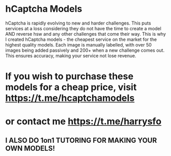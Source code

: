 # hCaptcha Models

hCaptcha is rapidly evolving to new and harder challenges. This puts services at a loss considering they do not have the time to create a model AND reverse hsw and any other challenges that come their way. This is why I created hCaptcha models - the cheapest service on the market for the highest quality models. Each image is manually labelled, with over 50 images being added passively and 200+ when a new challenge comes out. This ensures accuracy, making your service not lose revenue.

# If you wish to purchase these models for a cheap price, visit https://t.me/hcaptchamodels
# or contact me https://t.me/harrysfo

## I ALSO DO 1on1 TUTORING FOR MAKING YOUR OWN MODELS!
